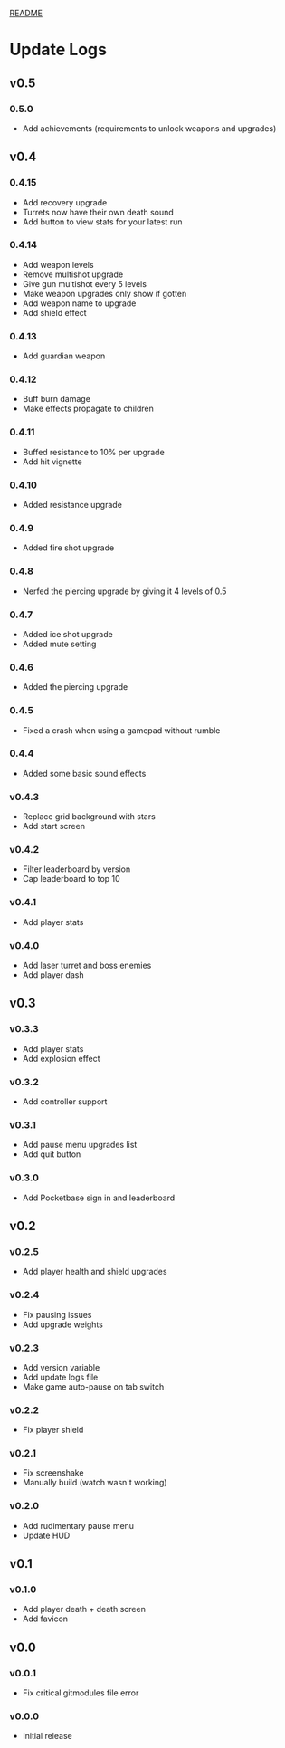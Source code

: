 [README](README.md)

# Update Logs

## v0.5

### 0.5.0
- Add achievements (requirements to unlock weapons and upgrades)

## v0.4

### 0.4.15
- Add recovery upgrade
- Turrets now have their own death sound
- Add button to view stats for your latest run

### 0.4.14
- Add weapon levels
- Remove multishot upgrade
- Give gun multishot every 5 levels
- Make weapon upgrades only show if gotten
- Add weapon name to upgrade
- Add shield effect

### 0.4.13
- Add guardian weapon

### 0.4.12
- Buff burn damage
- Make effects propagate to children

### 0.4.11
- Buffed resistance to 10% per upgrade
- Add hit vignette

### 0.4.10
- Added resistance upgrade

### 0.4.9
- Added fire shot upgrade

### 0.4.8
- Nerfed the piercing upgrade by giving it 4 levels of 0.5

### 0.4.7
- Added ice shot upgrade
- Added mute setting

### 0.4.6
- Added the piercing upgrade

### 0.4.5
- Fixed a crash when using a gamepad without rumble

### 0.4.4
- Added some basic sound effects

### v0.4.3
- Replace grid background with stars
- Add start screen

### v0.4.2
- Filter leaderboard by version
- Cap leaderboard to top 10

### v0.4.1
- Add player stats

### v0.4.0
- Add laser turret and boss enemies
- Add player dash

## v0.3

### v0.3.3
- Add player stats
- Add explosion effect

### v0.3.2
- Add controller support

### v0.3.1
- Add pause menu upgrades list
- Add quit button

### v0.3.0
- Add Pocketbase sign in and leaderboard

## v0.2

### v0.2.5
- Add player health and shield upgrades

### v0.2.4
- Fix pausing issues
- Add upgrade weights

### v0.2.3
- Add version variable
- Add update logs file
- Make game auto-pause on tab switch

### v0.2.2
- Fix player shield

### v0.2.1
- Fix screenshake
- Manually build (watch wasn't working)

### v0.2.0
- Add rudimentary pause menu
- Update HUD

## v0.1

### v0.1.0
- Add player death + death screen
- Add favicon

## v0.0

### v0.0.1
- Fix critical gitmodules file error

### v0.0.0
- Initial release
